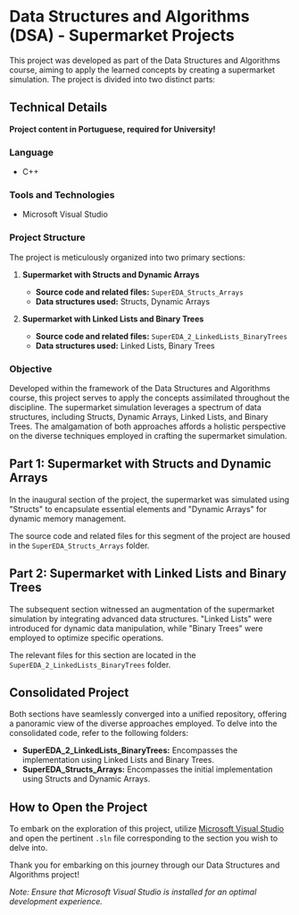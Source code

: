 # Data Structures and Algorithms (DSA) - Supermarket Projects

This project was developed as part of the Data Structures and Algorithms course, aiming to apply the learned concepts by creating a supermarket simulation. The project is divided into two distinct parts:

## Technical Details

**Project content in Portuguese, required for University!**

### Language
- C++

### Tools and Technologies
- Microsoft Visual Studio

### Project Structure
The project is meticulously organized into two primary sections:

1. **Supermarket with Structs and Dynamic Arrays**
   - **Source code and related files:** `SuperEDA_Structs_Arrays`
   - **Data structures used:** Structs, Dynamic Arrays

2. **Supermarket with Linked Lists and Binary Trees**
   - **Source code and related files:** `SuperEDA_2_LinkedLists_BinaryTrees`
   - **Data structures used:** Linked Lists, Binary Trees

### Objective
Developed within the framework of the Data Structures and Algorithms course, this project serves to apply the concepts assimilated throughout the discipline. The supermarket simulation leverages a spectrum of data structures, including Structs, Dynamic Arrays, Linked Lists, and Binary Trees. The amalgamation of both approaches affords a holistic perspective on the diverse techniques employed in crafting the supermarket simulation.

## Part 1: Supermarket with Structs and Dynamic Arrays

In the inaugural section of the project, the supermarket was simulated using "Structs" to encapsulate essential elements and "Dynamic Arrays" for dynamic memory management.

The source code and related files for this segment of the project are housed in the `SuperEDA_Structs_Arrays` folder.

## Part 2: Supermarket with Linked Lists and Binary Trees

The subsequent section witnessed an augmentation of the supermarket simulation by integrating advanced data structures. "Linked Lists" were introduced for dynamic data manipulation, while "Binary Trees" were employed to optimize specific operations.

The relevant files for this section are located in the `SuperEDA_2_LinkedLists_BinaryTrees` folder.

## Consolidated Project

Both sections have seamlessly converged into a unified repository, offering a panoramic view of the diverse approaches employed. To delve into the consolidated code, refer to the following folders:

- **SuperEDA_2_LinkedLists_BinaryTrees:** Encompasses the implementation using Linked Lists and Binary Trees.
- **SuperEDA_Structs_Arrays:** Encompasses the initial implementation using Structs and Dynamic Arrays.

## How to Open the Project

To embark on the exploration of this project, utilize [Microsoft Visual Studio](https://visualstudio.microsoft.com/downloads/) and open the pertinent `.sln` file corresponding to the section you wish to delve into.

Thank you for embarking on this journey through our Data Structures and Algorithms project!

*Note: Ensure that Microsoft Visual Studio is installed for an optimal development experience.*
